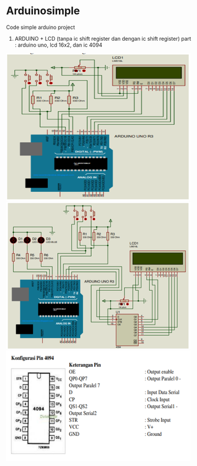 # Arduinosimple
Code simple arduino project

1. ARDUINO + LCD (tanpa ic shift register dan dengan ic shift register)
part :
arduino uno, lcd 16x2, dan ic 4094 
<img src="/image/lcd1.PNG" width="500" height="400">
<img src="/image/lcd2.PNG" width="500" height="400">
<img src="/image/lcd1.1.PNG" width="500" height="300">


